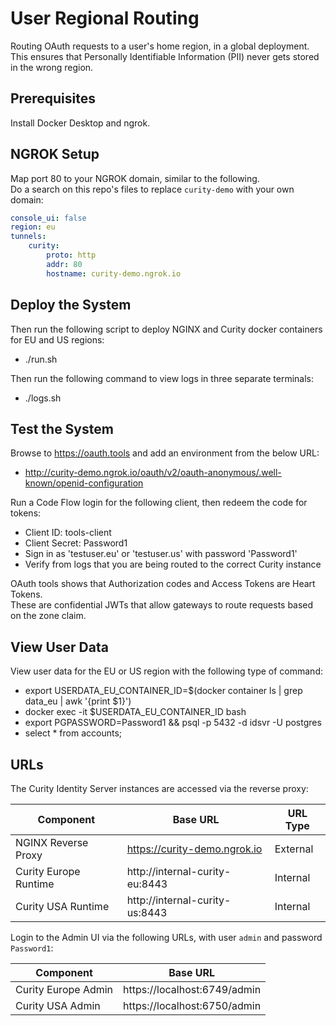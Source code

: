 # User Regional Routing

Routing OAuth requests to a user's home region, in a global deployment.\
This ensures that Personally Identifiable Information (PII) never gets stored in the wrong region.

## Prerequisites

Install Docker Desktop and ngrok.

## NGROK Setup

Map port 80 to your NGROK domain, similar to the following.\
Do a search on this repo's files to replace `curity-demo` with your own domain:

```yaml
console_ui: false
region: eu
tunnels:
    curity:
        proto: http
        addr: 80
        hostname: curity-demo.ngrok.io
```

## Deploy the System

Then run the following script to deploy NGINX and Curity docker containers for EU and US regions:

- ./run.sh

Then run the following command to view logs in three separate terminals:

- ./logs.sh

## Test the System

Browse to https://oauth.tools and add an environment from the below URL:

- http://curity-demo.ngrok.io/oauth/v2/oauth-anonymous/.well-known/openid-configuration

Run a Code Flow login for the following client, then redeem the code for tokens:

- Client ID: tools-client
- Client Secret: Password1
- Sign in as 'testuser.eu' or 'testuser.us' with password 'Password1'
- Verify from logs that you are being routed to the correct Curity instance

OAuth tools shows that Authorization codes and Access Tokens are Heart Tokens.\
These are confidential JWTs that allow gateways to route requests based on the zone claim.

## View User Data

View user data for the EU or US region with the following type of command:

- export USERDATA_EU_CONTAINER_ID=$(docker container ls | grep data_eu | awk '{print $1}')
- docker exec -it $USERDATA_EU_CONTAINER_ID bash
- export PGPASSWORD=Password1 && psql -p 5432 -d idsvr -U postgres
- select * from accounts;

## URLs

The Curity Identity Server instances are accessed via the reverse proxy:

| Component | Base URL | URL Type |
| --------- | -------- | -------- |
| NGINX Reverse Proxy | https://curity-demo.ngrok.io | External |
| Curity Europe Runtime | http://internal-curity-eu:8443 | Internal |
| Curity USA Runtime | http://internal-curity-us:8443 | Internal |

Login to the Admin UI via the following URLs, with user `admin` and password `Password1`:

| Component | Base URL |
| --------- | -------- |
| Curity Europe Admin | https://localhost:6749/admin |`
| Curity USA Admin | https://localhost:6750/admin |